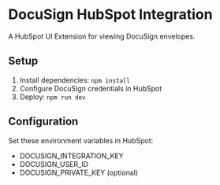 # DocuSign HubSpot Integration

A HubSpot UI Extension for viewing DocuSign envelopes.

## Setup

1. Install dependencies: `npm install`
2. Configure DocuSign credentials in HubSpot
3. Deploy: `npm run dev`

## Configuration

Set these environment variables in HubSpot:
- DOCUSIGN_INTEGRATION_KEY
- DOCUSIGN_USER_ID  
- DOCUSIGN_PRIVATE_KEY (optional)